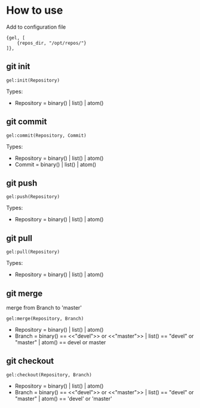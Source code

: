 # How to use
Add to configuration file
```
{gel, [
    {repos_dir, "/opt/repos/"}
]},
```

## git init
```
gel:init(Repository)
```
Types:
* Repository = binary() | list() | atom()

## git commit
```
gel:commit(Repository, Commit)
```
Types:
* Repository = binary() | list() | atom()
* Commit = binary() | list() | atom()

## git push
```
gel:push(Repository)
```
Types:
* Repository = binary() | list() | atom()

## git pull
```
gel:pull(Repository)
```
Types:
* Repository = binary() | list() | atom()

## git merge
merge from Branch to 'master'
```
gel:merge(Repository, Branch)
```
* Repository = binary() | list() | atom()
* Branch = 
    binary() == <<"devel">> or <<"master">> | 
    list()   == "devel" or "master" | 
    atom()   == devel or master

## git checkout
```
gel:checkout(Repository, Branch)
```
* Repository = binary() | list() | atom()
* Branch = 
    binary() == <<"devel">> or <<"master">> | 
    list()   == "devel" or "master" | 
    atom()   == 'devel' or 'master'
